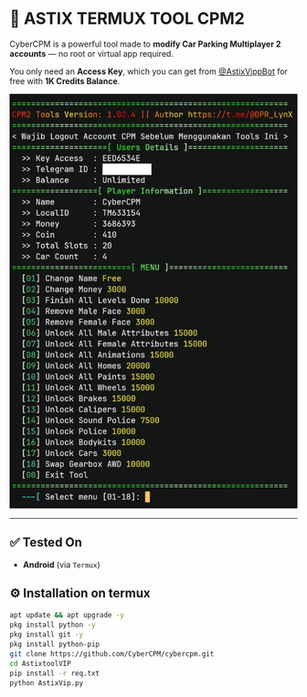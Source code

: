 # 🚗 ASTIX TERMUX TOOL CPM2

CyberCPM is a powerful tool made to **modify Car Parking Multiplayer 2 accounts** — no root or virtual app required.

You only need an **Access Key**, which you can get from [@AstixVippBot](https://t.me/@AstixVippBot) for free with **1K Credits Balance**.

![Tool Preview](./assets/tool.png)

---

## ✅ Tested On
- **Android** (via `Termux`)

## ⚙️ Installation on termux

```bash
apt update && apt upgrade -y
pkg install python -y
pkg install git -y
pkg install python-pip
git clone https://github.com/CyberCPM/cybercpm.git
cd AstixtoolVIP
pip install -r req.txt
python AstixVip.py
